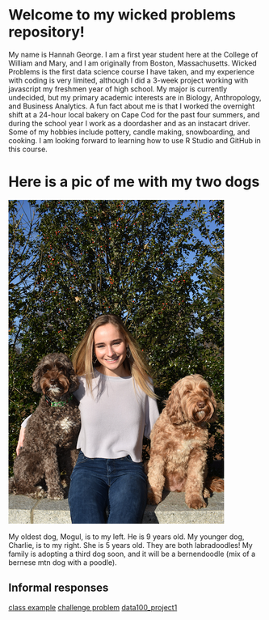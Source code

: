 
# Welcome to my wicked problems repository!
My name is Hannah George. I am a first year student here at the College of William and Mary, and I am originally from Boston, Massachusetts. Wicked Problems is the first data science course I have taken, and my experience with coding is very limited, although I did a 3-week project working with javascript my freshmen year of high school. My major is currently undecided, but my primary academic interests are in Biology, Anthropology, and Business Analytics. A fun fact about me is that I worked the overnight shift at a 24-hour local bakery on Cape Cod for the past four summers, and during the school year I work as a doordasher and as an instacart driver. Some of my hobbies include pottery, candle making, snowboarding, and cooking. I am looking forward to learning how to use R Studio and GitHub in this course. 

# Here is a pic of me with my two dogs
![](hgmc.png)


My oldest dog, Mogul, is to my left. He is 9 years old.
My younger dog, Charlie, is to my right. She is 5 years old.
They are both labradoodles!
My family is adopting a third dog soon, and it will be a bernendoodle (mix of a bernese mtn dog with a poodle).


## Informal responses
[class example](https://hannahgeorge-wickedproblems.github.io/data100repository/Challenge1.html)
[challenge problem](https://hannahgeorge-wickedproblems.github.io/data100repository/hgchallengeproblem.html)
[data100_project1](https://hannahgeorge-wickedproblems.github.io/data100repository/data100_project1.html)





